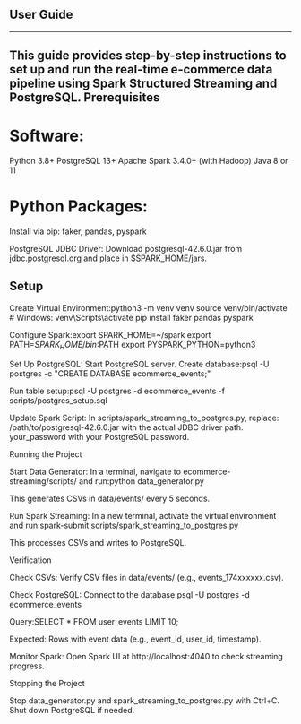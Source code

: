 ## User Guide  
------------------------------------------------------------------------------------

This guide provides step-by-step instructions to set up and run the real-time e-commerce data pipeline using Spark Structured Streaming and PostgreSQL.
Prerequisites
--------------------------------------------------------------------------------------------
# Software:  
Python 3.8+
PostgreSQL 13+
Apache Spark 3.4.0+ (with Hadoop)
Java 8 or 11


# Python Packages:  
Install via pip: faker, pandas, pyspark


PostgreSQL JDBC Driver:
Download postgresql-42.6.0.jar from jdbc.postgresql.org and place in $SPARK_HOME/jars.



## Setup

Create Virtual Environment:python3 -m venv venv
source venv/bin/activate  # Windows: venv\Scripts\activate
pip install faker pandas pyspark


Configure Spark:export SPARK_HOME=~/spark
export PATH=$SPARK_HOME/bin:$PATH
export PYSPARK_PYTHON=python3


Set Up PostgreSQL:
Start PostgreSQL server.
Create database:psql -U postgres -c "CREATE DATABASE ecommerce_events;"


Run table setup:psql -U postgres -d ecommerce_events -f scripts/postgres_setup.sql




Update Spark Script:
In scripts/spark_streaming_to_postgres.py, replace:
/path/to/postgresql-42.6.0.jar with the actual JDBC driver path.
your_password with your PostgreSQL password.





Running the Project

Start Data Generator:
In a terminal, navigate to ecommerce-streaming/scripts/ and run:python data_generator.py


This generates CSVs in data/events/ every 5 seconds.


Run Spark Streaming:
In a new terminal, activate the virtual environment and run:spark-submit scripts/spark_streaming_to_postgres.py


This processes CSVs and writes to PostgreSQL.



Verification

Check CSVs:
Verify CSV files in data/events/ (e.g., events_174xxxxxx.csv).


Check PostgreSQL:
Connect to the database:psql -U postgres -d ecommerce_events


Query:SELECT * FROM user_events LIMIT 10;


Expected: Rows with event data (e.g., event_id, user_id, timestamp).


Monitor Spark:
Open Spark UI at http://localhost:4040 to check streaming progress.



Stopping the Project

Stop data_generator.py and spark_streaming_to_postgres.py with Ctrl+C.
Shut down PostgreSQL if needed.

